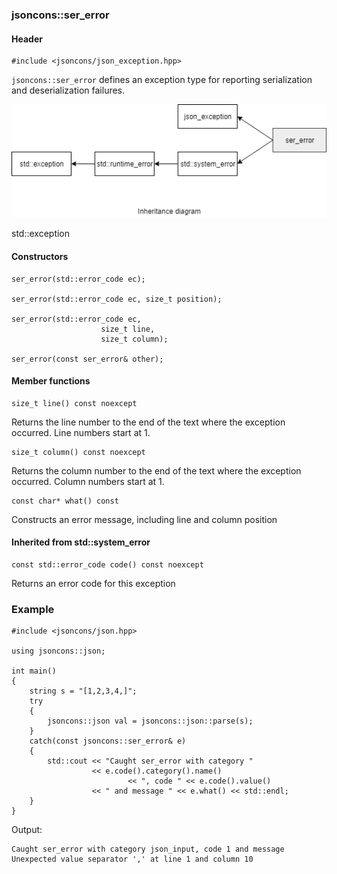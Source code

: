 ### jsoncons::ser_error

#### Header

    #include <jsoncons/json_exception.hpp>

`jsoncons::ser_error` defines an exception type for reporting serialization and deserialization failures.

![ser_error](./diagrams/ser_error.png)

std::exception

#### Constructors

    ser_error(std::error_code ec);

    ser_error(std::error_code ec, size_t position);

    ser_error(std::error_code ec,
                        size_t line,
                        size_t column);

    ser_error(const ser_error& other);

#### Member functions

    size_t line() const noexcept
Returns the line number to the end of the text where the exception occurred.
Line numbers start at 1.

    size_t column() const noexcept
Returns the column number to the end of the text where the exception occurred.
Column numbers start at 1.

    const char* what() const
Constructs an error message, including line and column position

#### Inherited from std::system_error

    const std::error_code code() const noexcept
Returns an error code for this exception

### Example

    #include <jsoncons/json.hpp>

    using jsoncons::json;

    int main()
    {
        string s = "[1,2,3,4,]";
        try 
        {
            jsoncons::json val = jsoncons::json::parse(s);
        } 
        catch(const jsoncons::ser_error& e) 
        {
            std::cout << "Caught ser_error with category " 
                      << e.code().category().name() 
                              << ", code " << e.code().value() 
                      << " and message " << e.what() << std::endl;
        }
    }


Output:

    Caught ser_error with category json_input, code 1 and message Unexpected value separator ',' at line 1 and column 10
